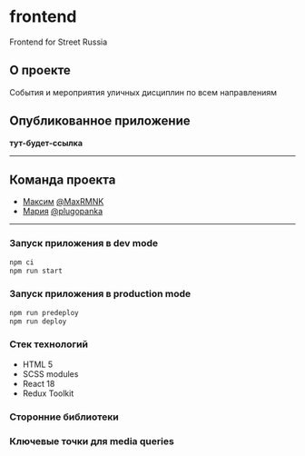 # frontend
Frontend for Street Russia

## О проекте
События и мероприятия уличных дисциплин по всем направлениям

## Опубликованное приложение
**тут-будет-ссылка**

---

## Команда проекта
- [Максим](https://github.com/MaxRMNK) [@MaxRMNK](https://t.me/MaxRMNK)
- [Мария](https://github.com/Plugopanka) [@plugopanka](https://t.me/plugopanka)

---

### Запуск приложения в dev mode

```javascript
npm ci
npm run start
```

### Запуск приложения в production mode
```javascript
npm run predeploy
npm run deploy
```

### Стек технологий
* HTML 5
* SCSS modules
* React 18
* Redux Toolkit

### Сторонние библиотеки


### Ключевые точки для media queries
